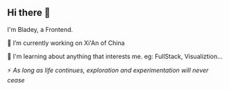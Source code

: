## Hi there 👋

I'm Bladey, a Frontend. 

🔭 I’m currently working on Xi'An of China

🌱 I'm learning about anything that interests me. eg: FullStack, Visualiztion...

⚡ _As long as life continues, exploration and experimentation will never cease_
